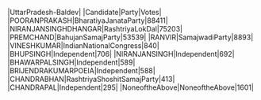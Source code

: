  
|UttarPradesh-Baldev|
|Candidate|Party|Votes|
|POORANPRAKASH|BharatiyaJanataParty|88411|
|NIRANJANSINGHDHANGAR|RashtriyaLokDal|75203|
|PREMCHAND|BahujanSamajParty|53539|
|RANVIR|SamajwadiParty|8893|
|VINESHKUMAR|IndianNationalCongress|840|
|BHUPSINGH|Independent|706|
|NIRANJANSINGH|Independent|692|
|BHAWARPALSINGH|Independent|589|
|BRIJENDRAKUMARPOEIA|Independent|588|
|CHANDRABHAN|RashtriyaShoshitSamajParty|413|
|CHANDRAPAL|Independent|295|
|NoneoftheAbove|NoneoftheAbove|1601|
